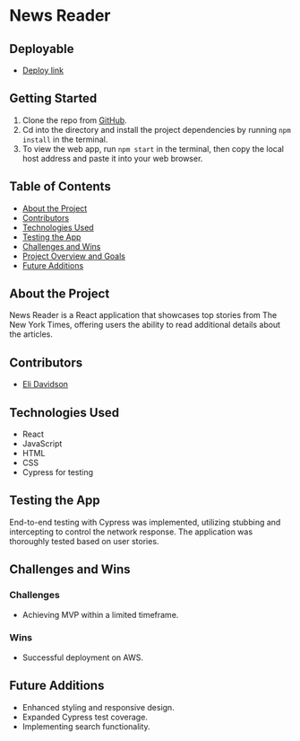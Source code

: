 # News Reader

## Deployable
- [Deploy link](https://main.d2b8pxmbfer2ks.amplifyapp.com/)

## Getting Started
1. Clone the repo from [GitHub](https://github.com/elleshadow/newsReader/tree/main/client).
2. Cd into the directory and install the project dependencies by running `npm install` in the terminal.
3. To view the web app, run `npm start` in the terminal, then copy the local host address and paste it into your web browser.

## Table of Contents
- [About the Project](#about-the-project)
- [Contributors](#contributors)
- [Technologies Used](#technologies-used)
- [Testing the App](#testing-the-app)
- [Challenges and Wins](#challenges-and-wins)
- [Project Overview and Goals](#project-overview-and-goals)
- [Future Additions](#future-additions)

## About the Project
News Reader is a React application that showcases top stories from The New York Times, offering users the ability to read additional details about the articles.

## Contributors
- [Eli Davidson](https://github.com/elleshadow)

## Technologies Used
- React
- JavaScript
- HTML
- CSS
- Cypress for testing

## Testing the App
End-to-end testing with Cypress was implemented, utilizing stubbing and intercepting to control the network response. The application was thoroughly tested based on user stories.

## Challenges and Wins

### Challenges
- Achieving MVP within a limited timeframe.

### Wins
- Successful deployment on AWS.

## Future Additions
- Enhanced styling and responsive design.
- Expanded Cypress test coverage.
- Implementing search functionality.
